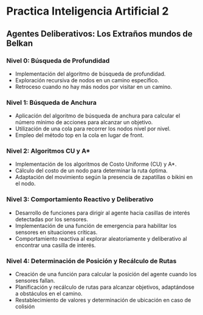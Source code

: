 # Practica Inteligencia Artificial 2

## Agentes Deliberativos: Los Extraños mundos de Belkan 

### Nivel 0: Búsqueda de Profundidad
- Implementación del algoritmo de búsqueda de profundidad.
- Exploración recursiva de nodos en un camino específico.
- Retroceso cuando no hay más nodos por visitar en un camino.

### Nivel 1: Búsqueda de Anchura
- Aplicación del algoritmo de búsqueda de anchura para calcular el número mínimo de acciones para alcanzar un objetivo.
- Utilización de una cola para recorrer los nodos nivel por nivel.
- Empleo del método top en la cola en lugar de front.

### Nivel 2: Algoritmos CU y A*
- Implementación de los algoritmos de Costo Uniforme (CU) y A*.
- Cálculo del costo de un nodo para determinar la ruta óptima.
- Adaptación del movimiento según la presencia de zapatillas o bikini en el nodo.

### Nivel 3: Comportamiento Reactivo y Deliberativo
- Desarrollo de funciones para dirigir al agente hacia casillas de interés detectadas por los sensores.
- Implementación de una función de emergencia para habilitar los sensores en situaciones críticas.
- Comportamiento reactiva al explorar aleatoriamente y deliberativo al encontrar una casilla de interés.

### Nivel 4: Determinación de Posición y Recálculo de Rutas
- Creación de una función para calcular la posición del agente cuando los sensores fallan.
- Planificación y recálculo de rutas para alcanzar objetivos, adaptándose a obstáculos en el camino.
- Restablecimiento de valores y determinación de ubicación en caso de colisión

